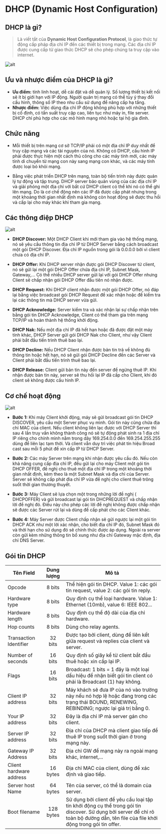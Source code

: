 # DHCP (Dynamic Host Configuration)

## DHCP là gi?

> Là viết tắt của **Dynamic Host Configuration Protocol**, là giao thức tự động cấp pháp địa chỉ IP đến các thiết bị trong mạng. Các địa chỉ IP được cung cấp từ giao thức DHCP sẽ cho phép chúng ta truy cập vào internet.

![alt](https://wiki.matbao.net/wp-content/uploads/2019/08/ip-la-gi-ip-dong-co-the-duoc-tuy-chinh-boi-may-chu-dhcp.jpg)

## Ưu và nhược điểm của DHCP là gì?

- **Ưu điểm:** tính linh hoạt, dễ cài đặt và dễ quản lý. Số lượng thiết bị kết nối sẽ ít bị giới hạn với IP động. Người quản trị mạng có thể tùy ý thay đổi cấu hình, thông số IP theo nhu cầu sử dụng để nâng cấp hạ tầng.
- **Nhược điểm:** Việc dùng địa chỉ IP động không phù hợp với những thiết bị cố định, có tần suất truy cập cao, liên tục như máy in, file server. DHCP chỉ phù hợp cho các mô hình mạng nhỏ hoặc tại hộ gia đình.

## Chức năng

- Mỗi thiết bị trên mạng cơ sở TCP/IP phải có một địa chỉ IP duy nhất để truy cập mạng và các tài nguyên của nó. Không có DHCP, cấu hình IP phải được thực hiện một cách thủ công cho các máy tính mới, các máy tính di chuyển từ mạng con này sang mạng con khác, và các máy tính được loại bỏ khỏi mạng.

- Bằng việc phát triển DHCP trên mạng, toàn bộ tiến trình này được quản lý tự động và tập trung. DHCP server bảo quản vùng của các địa chỉ IP và giải phóng một địa chỉ với bất cứ DHCP client có thể khi nó có thể ghi lên mạng. Do là cơ chế động nên các IP đã được cấp phát nhưng trong một khoảng thời gian nhất định mà không còn hoạt động sẽ được thu hồi và cấp lại cho máy khác khi tham gia mạng.

## Các thông điệp DHCP

![alt](https://s3-ap-southeast-1.amazonaws.com/kipalog.com/d9wm2f5ult_image.png)

- **DHCP Discover:** Một DHCP Client khi mới tham gia vào hệ thống mạng, nó sẽ yêu cầu thông tin địa chỉ IP từ DHCP Server bằng cách broadcast một gói DHCP Discover. Địa chỉ IP nguồn trong gói là 0.0.0.0 bởi vì client chưa có địa chỉ IP.

- **DHCP Offer:** Khi DHCP server nhận được gói DHCP Discover từ client, nó sẽ gửi lại một gói DHCP Offer chứa địa chỉ IP, Subnet Mask, Gateway,... Có thể nhiều DHCP server gửi lại với gói DHCP Offer nhưng Client sẽ chấp nhận gói DHCP Offer đầu tiên nó nhận được.

- **DHCP Request:** Khi DHCP client nhận được một gói DHCP Offer, nó đáp lại bằng việc broadcast gói DHCP Request để xác nhận hoặc để kiểm tra lại các thông tin mà DHCP server vừa gửi.

- **DHCP Acknowledge:** Server kiểm tra và xác nhận lại sự chấp nhận trên bằng gói tin DHCP Acknowledge, Client có thể tham gia trên mạng TCP/IP và hoàn thành hệ thống khởi động.

- **DHCP Nak:** Nếu một địa chỉ IP đã hết hạn hoặc đã được đặt một máy tính khác, DHCP Server gửi gói DHCP Nak cho Client, như vậy Client phải bắt đầu tiến trình thuê bao lại.

- **DHCP Decline:** Nếu DHCP Client nhận được bản tin trả về không đủ thông tin hoặc hết hạn, nó sẽ gửi gói DHCP Decline đến các Server và Client phải bắt đầu tiến trình thuê bao lại.

- **DHCP Release:** Client gửi bản tin này đến server để ngừng thuê IP. Khi nhận được bản tin này, server sẽ thu hồi lại IP đã cấp cho Client, khi đó client sẽ không được cấu hình IP.

## Cơ chế hoạt động

![alt](https://wiki.matbao.net/wp-content/uploads/2020/02/dhcp-la-gi-8.png)

- **Bước 1:** Khi máy Client khởi động, máy sẽ gửi broadcast gói tin DHCP DISCOVER, yêu cầu một Server phục vụ mình. Gói tin này cũng chứa địa chỉ MAC của client. Nếu client không liên lạc được với DHCP Server thì sau 4 lần truy vấn không thành công nó sẽ tự động phát sinh ra 1 địa chỉ IP riêng cho chính mình nằm trong dãy 169.254.0.0 đến 169.254.255.255 dùng để liên lạc tạm thời. Và client vẫn duy trì việc phát tín hiệu Broad cast sau mỗi 5 phút để xin cấp IP từ DHCP Server.

- **Bước 2:** Các máy Server trên mạng khi nhận được yêu cầu đó. Nếu còn khả năng cung cấp địa chỉ IP, đều gửi lại cho máy Client một gói tin DHCP OFFER, đề nghị cho thuê một địa chỉ IP trong một khoảng thời gian nhất định, kèm theo là một Subnet Mask và địa chỉ của Server. Server sẽ không cấp phát đia chỉ IP vừa đề nghị cho client thuê trông suốt thời gian thương thuyết.

- **Bước 3:** Máy Client sẽ lựa chọn một trong những lời đề nghị ( DHCPOFFER) và gửi broadcast lại gói tin DHCPREQUEST và chấp nhận lời đề nghị đó. Điều này cho phép các lời đề nghị không được chấp nhận sẽ được các Server rút lại và dùng để cấp phát cho các Client khác.

- **Bước 4:** Máy Server được Client chấp nhận sẽ gửi ngược lại một gói tin DHCP ACK như một lời xác nhận, cho biết địa chỉ IP đó, Subnet Mask đó và thời hạn cho sử dụng đó sẽ chính thức được áp dụng. Ngoài ra server còn gửi kèm những thông tin bổ xung như địa chỉ Gateway mặc định, địa chỉ DNS Server.

## Gói tin DHCP

| Tên Field  | Dung lượng  | Mô tả  |
| ---    | :-----:      | ---    |
| Opcode  | 8 bits  | Thể hiện gói tin DHCP. Value 1: các gói tin request, value 2: các gói tin reply.|
| Hardware type  | 8 bits  | Quy định cụ thể loại hardware. Value 1: Ethernet (10mb), value 6: IEEE 802...|
| Hardware length  | 8 bits  | Quy định cụ thể độ dài của địa chỉ hardware.|
| Hop counts  | 8 bits  | Dùng cho relay agents.|
| Transaction Identifier  | 32 bits  | Được tạo bởi client, dùng để liên kết giữa request và replies của client và server.|
| Number of seconds  | 16 bits  | Quy định số giây kể từ client bắt đầu thuê hoặc xin cấp lại IP.|
| Flags  | 16 bits  | Broadcast: 1 bits = 1 đây là một loại dấu hiệu để nhận biết gói tin client có phải là Broadcast (1) hay không. |
| Client IP address  | 32 bits  | Máy khách sẽ đưa IP của nó vào trường này nếu nó hợp lệ hoặc đang trong các trạng thái BOUND, RENEWING, REBINDING; ngược lại giá trị bằng 0. |
| Your IP address  | 32 bits  | Đây là địa chỉ IP mà server gán cho client. |
| Server IP address  | 32 bits  | Địa chỉ của DHCP mà client giao tiếp để thuê IP trong suốt thời gian ở trong mạng này. |
| Gateway IP Address  | 32 bits  | Địa chỉ GW để mạng này ra ngoài mạng khác, internet,... |
| Client hardware address  | 16 bytes  | Địa chỉ MAC của client, dùng để xác định và giao tiếp. |
| Server host Name  | 64 bytes  | Tên của server, có thể là domain của server. |
| Boot filename  | 128 bytes  | Sử dụng bởi client để yêu cầu loại tập tin khởi động cụ thể trong gói tin discover. Sử dụng bởi server để chỉ rõ toàn bộ đường dẫn, tên file của file khởi động trong gói tin offer. |
